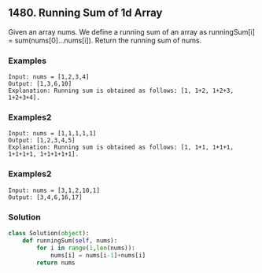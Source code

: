 ## 1480. Running Sum of 1d Array

Given an array nums. We define a running sum of an array as runningSum[i] = sum(nums[0]…nums[i]).
Return the running sum of nums.

### Examples
```
Input: nums = [1,2,3,4]
Output: [1,3,6,10]
Explanation: Running sum is obtained as follows: [1, 1+2, 1+2+3, 1+2+3+4].
```

### Examples2
```
Input: nums = [1,1,1,1,1]
Output: [1,2,3,4,5]
Explanation: Running sum is obtained as follows: [1, 1+1, 1+1+1, 1+1+1+1, 1+1+1+1+1].
```

### Examples2
```
Input: nums = [3,1,2,10,1]
Output: [3,4,6,16,17]
```

### Solution
```python
class Solution(object):
    def runningSum(self, nums):
        for i in range(1,len(nums)):
            nums[i] = nums[i-1]+nums[i]
        return nums
```